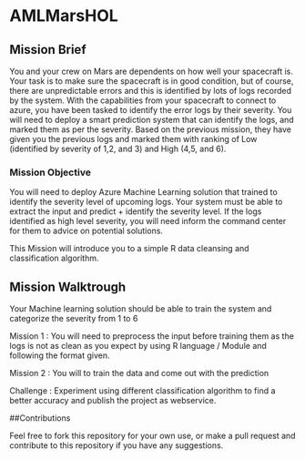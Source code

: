 # AMLMarsHOL

## Mission Brief

You and your crew on Mars are dependents on how well your spacecraft is. Your task is to make sure the spacecraft is in good condition, but of course, there are unpredictable errors and this is identified by lots of logs recorded by the system. With the capabilities from your spacecraft to connect to azure, you have been tasked to identify the error logs by their severity. You will need to deploy a smart prediction system that can identify the logs, and marked them as per the severity. Based on the previous mission, they have given you the previous logs and marked them with ranking of Low (identified by severity of 1,2, and 3) and High (4,5, and 6). 

### Mission Objective

You will need to deploy Azure Machine Learning solution that trained to identify the severity level of upcoming logs. Your system must be able to extract the input and predict + identify the severity level. If the logs identified as high level severity, you will need inform the command center for them to advice on potential solutions. 

This Mission will introduce you to a simple R data cleansing and classification algorithm.

## Mission Walktrough

Your Machine learning solution should be able to train the system and categorize the severity from 1 to 6

Mission 1 : You will need to preprocess the input before training them as the logs is not as clean as you expect by using R language / Module and following the format given. 

Mission 2 : You will to train the data and come out with the prediction 

Challenge : Experiment using different classification algorithm to find a better accuracy and publish the project as webservice.

##Contributions

Feel free to fork this repository for your own use, or make a pull request and contribute to this repository if you have any suggestions.
